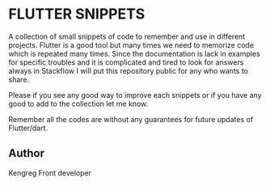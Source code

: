 # FLUTTER SNIPPETS

A collection of small snippets of code to remember and use in different projects.
Flutter is a good tool but many times we need to memorize code which is repeated many times. Since the documentation is lack in examples for specific troubles and it is complicated and tired to look for answers always in Stackflow I will put this repository public for any who wants to share.

Please if you see any good way to improve each snippets or if you have any good to add to the collection let me know.

Remember all the codes are without any guarantees for future updates of Flutter/dart.

## Author

Kengreg Front developer
